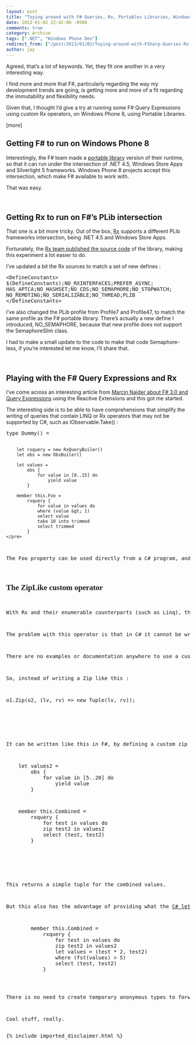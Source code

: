 ```yaml
---
layout: post
title: "Toying around with F# Queries, Rx, Portables Libraries, Windows [Phone] 8 and the Zip operator"
date: 2013-01-02 22:42:00 -0500
comments: true
category: Archive
tags: [".NET", "Windows Phone Dev"]
redirect_from: ["/post/2013/01/02/Toying-around-with-FSharp-Queries-Rx-Portables-Libraries-Windows-Phone-8-and-the-Zip-operator.aspx", "/post/2013/01/02/toying-around-with-fsharp-queries-rx-portables-libraries-windows-phone-8-and-the-zip-operator.aspx"]
author: jay
---
```

<!-- more -->
<p>Agreed, that&rsquo;s a lot of keywords. Yet, they fit one another in a very interesting way.</p>
<p>I find more and more that F#, particularly regarding the way my development trends are going, is getting more and more of a fit regarding the immutability and flexibility needs.</p>
<p>Given that, I thought I&rsquo;d give a try at running some F# Query Expressions using custom Rx operators, on Windows Phone 8, using Portable Libraries.</p>
<p>[more]</p>
<h2>Getting F# to run on Windows Phone 8</h2>
<p>Interestingly, the F# team made a <a href="http://msdn.microsoft.com/en-us/library/gg597391.aspx">portable library</a>&nbsp;version of their runtime, so that it can run under the intersection of .NET 4.5, Windows Store Apps and Silverlight 5 frameworks. Windows Phone 8 projects accept this intersection, which make F# available to work with.</p>
<p>That was easy.</p>
<p>&nbsp;</p>
<h2>Getting Rx to run on F#&rsquo;s PLib intersection</h2>
<p>That one is a bit more tricky. Out of the box, <a href="http://msdn.microsoft.com/en-us/data/gg577609.aspx">Rx</a>&nbsp;supports a different PLib frameworks intersection, being .NET 4.5 and Windows Store Apps.</p>
<p>Fortunately, the <a href="http://rx.codeplex.com/">Rx team published the source code</a> of the library, making this experiment a lot easier to do.</p>
<p>I&rsquo;ve updated a bit the Rx sources to match a set of new defines :</p>
<pre class="brush: xml">&lt;DefineConstants&gt;
$(DefineConstants);NO_RXINTERFACES;PREFER_ASYNC;
HAS_APTCA;NO_HASHSET;NO_CDS;NO_SEMAPHORE;NO_STOPWATCH;
NO_REMOTING;NO_SERIALIZABLE;NO_THREAD;PLIB
&lt;/DefineConstants&gt;</pre>
<p>I&rsquo;ve also changed the PLib profile&nbsp;from Profile7 and Profile47, to match the same profile as the F# portable library. There&rsquo;s actually a new define I introduced, NO_SEMAPHORE, because that new profile does not support the SemaphoreSlim class.</p>
<p>I had to make a small update to the code to make that code Semaphore-less, if you&rsquo;re interested let me know, I&rsquo;ll share that.</p>
<p>&nbsp;</p>
<h2>Playing with the F# Query Expressions and Rx</h2>
<p>I&rsquo;ve come across an interesting article from <a href="http://mnajder.blogspot.ca/2011/09/when-reactive-framework-meets-f-30.html">Marcin Najder about F# 3.0 and Query Expressions</a> using the Reactive Extensions and this got me started.</p>
<p>The interesting side is to be able to have comprehensions that simplify the writing of queries that contain LINQ or Rx operators that may not be supported by C#, such as IObservable.Take() :</p>
<pre>type Dummy() = 
 
        let rxquery = new RxQueryBuiler()
        let obs = new ObsBuiler()
 
        let values =
            obs {
                for value in [0..15] do
                    yield value
            }
           
        member this.Foo = 
            rxquery {
                for value in values do
                where (value &gt; 1)
                select value
                take 10 into trimmed
                select trimmed 
            }
    </pre>
<p>The Foo property can be used directly from a C# program, and observed like any other IObservable instance.</p>
<h2><span style="font-family: Calibri;">The ZipLike custom operator</span></h2>
<p>With Rx and their enumerable counterparts (such as Linq), the <a href="http://msdn.microsoft.com/en-us/library/system.reactive.linq.observable.zip(v=VS.103).aspx">Zip operator</a> allows to get two streams of values and produce another using each tuple of values.</p>
<p>The problem with this operator is that in C# it cannot be written using the &ldquo;from xx in yy&rdquo;&nbsp;LINQ syntax, because there is no keyword for it, and the language does not allow the creation of new ones (though some are <a href="http://social.msdn.microsoft.com/Forums/en/rx/thread/155cd697-5341-465c-98c3-268793c4a653">trying to get that into future C# versions</a>).</p>
<p>There&nbsp;are no examples or documentation anywhere to use a custom Zip operator (using the <a href="http://msdn.microsoft.com/en-us/library/hh289776.aspx">CustomOperation.IsLikeZip</a>&nbsp;property), so digging a bit into the F# test suite got me started on how to use it.</p>
<p>So, instead of writing a Zip like this :</p>
<pre>o1.Zip(o2, (lv, rv) =&gt; new Tuple(lv, rv));</pre>
<pre>&nbsp;</pre>
<p>It can be written like this in F#, by defining a custom zip operator :</p>
<pre>    let values2 =
        obs {
            for value in [5..20] do
                yield value
        }</pre>
<pre>    member this.Combined = 
        rxquery {
            for test in values do
            zip test2 in values2
            select (test, test2)
        }</pre>
<pre>&nbsp;</pre>
<p>This returns a simple tuple for the combined values.</p>
<p>But this also has the advantage of providing what the <a href="http://msdn.microsoft.com/en-us/library/bb383976(v=VS.100).aspx">C# let keyword</a> does, by creating query variables :</p>
<pre>        member this.Combined = 
            rxquery {
                for test in values do
                zip test2 in values2
                let values = (test * 2, test2)
                where (fst(values) &gt; 5)
                select (test, test2)
            }
    </pre>
<p>There is no need to create temporary anonymous types to forward the state of the query to downstream Rx operators manually.</p>
<p>Cool stuff, really.</p>
{% include imported_disclaimer.html %}

